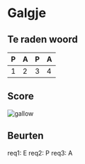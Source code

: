 # Galgje

## Te raden woord

|P|A|P|A|
|-|-|-|-|
|1|2|3|4|

## Score
![gallow](./images/1.png)

## Beurten
req1: E
req2: P
req3: A